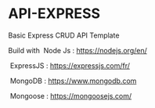 # API-EXPRESS
Basic Express CRUD API Template

Build with
​ Node Js : https://nodejs.org/en/

​ ExpressJS : https://expressjs.com/fr/

​ MongoDB : https://www.mongodb.com

​ Mongoose : https://mongoosejs.com/